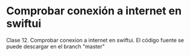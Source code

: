 # Comprobar conexión a internet en swiftui
Clase 12. Comprobar conexion a internet en swiftui. El código fuente se puede descargar en el branch "master"
